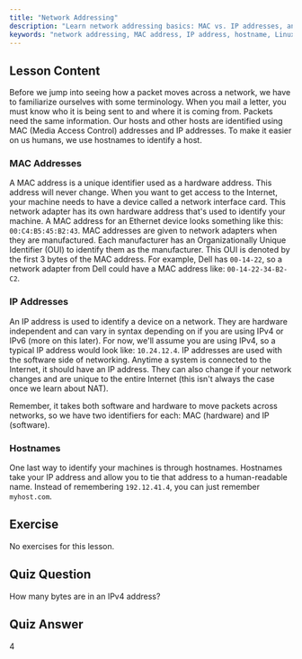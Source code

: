 ```yaml
---
title: "Network Addressing"
description: "Learn network addressing basics: MAC vs. IP addresses, and hostnames. Understand how devices communicate on a network. Start your Linux networking journey!"
keywords: "network addressing, MAC address, IP address, hostname, Linux networking, beginner, tutorial, guide"
---
```


## Lesson Content

Before we jump into seeing how a packet moves across a network, we have to familiarize ourselves with some terminology. When you mail a letter, you must know who it is being sent to and where it is coming from. Packets need the same information. Our hosts and other hosts are identified using MAC (Media Access Control) addresses and IP addresses. To make it easier on us humans, we use hostnames to identify a host.

### MAC Addresses

A MAC address is a unique identifier used as a hardware address. This address will never change. When you want to get access to the Internet, your machine needs to have a device called a network interface card. This network adapter has its own hardware address that's used to identify your machine. A MAC address for an Ethernet device looks something like this: `00:C4:B5:45:B2:43`. MAC addresses are given to network adapters when they are manufactured. Each manufacturer has an Organizationally Unique Identifier (OUI) to identify them as the manufacturer. This OUI is denoted by the first 3 bytes of the MAC address. For example, Dell has `00-14-22`, so a network adapter from Dell could have a MAC address like: `00-14-22-34-B2-C2`.

### IP Addresses

An IP address is used to identify a device on a network. They are hardware independent and can vary in syntax depending on if you are using IPv4 or IPv6 (more on this later). For now, we'll assume you are using IPv4, so a typical IP address would look like: `10.24.12.4`. IP addresses are used with the software side of networking. Anytime a system is connected to the Internet, it should have an IP address. They can also change if your network changes and are unique to the entire Internet (this isn't always the case once we learn about NAT).

Remember, it takes both software and hardware to move packets across networks, so we have two identifiers for each: MAC (hardware) and IP (software).

### Hostnames

One last way to identify your machines is through hostnames. Hostnames take your IP address and allow you to tie that address to a human-readable name. Instead of remembering `192.12.41.4`, you can just remember `myhost.com`.

## Exercise

No exercises for this lesson.

## Quiz Question

How many bytes are in an IPv4 address?

## Quiz Answer

4

